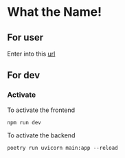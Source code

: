 # What the Name!
## For user
Enter into this [url](https://www.whathename.com)

## For dev
### Activate
To activate the frontend
```
npm run dev
```

To activate the backend
```
poetry run uvicorn main:app --reload
```